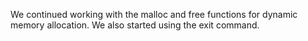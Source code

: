 We continued working with the malloc and free functions for dynamic memory allocation. We also started using the exit command.

